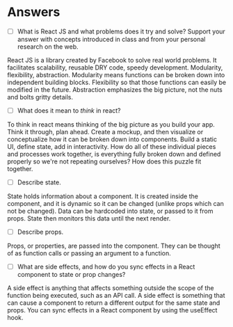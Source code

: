 # Answers

- [ ] What is React JS and what problems does it try and solve? Support your answer with concepts introduced in class and from your personal research on the web.

React JS is a library created by Facebook to solve real world problems. It facilitates scalability, reusable DRY code, speedy development. Modularity, flexibility, abstraction. Modularity means functions can be broken down into independent building blocks. Flexibility so that those functions can easily be modified in the future. Abstraction emphasizes the big picture, not the nuts and bolts gritty details.

- [ ] What does it mean to _think_ in react?

To think in react means thinking of the big picture as you build your app. Think it through, plan ahead. Create a mockup, and then visualize or conceptualize how it can be broken down into components. Build a static UI, define state, add in interactivity. How do all of these individual pieces and processes work together, is everything fully broken down and defined properly so we're not repeating ourselves? How does this puzzle fit together.

- [ ] Describe state.

State holds information about a component. It is created inside the component, and it is dynamic so it can be changed (unlike props which can not be changed). Data can be hardcoded into state, or passed to it from props. State then monitors this data until the next render.

- [ ] Describe props.

Props, or properties, are passed into the component. They can be thought of as function calls or passing an argument to a function. 

- [ ] What are side effects, and how do you sync effects in a React component to state or prop changes?

A side effect is anything that affects something outside the scope of the function being executed, such as an API call. A side effect is something that can cause a component to return a different output for the same state and props. You can sync effects in a React component by using the useEffect hook.